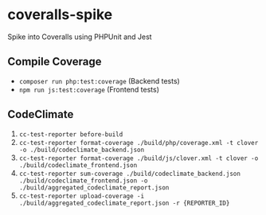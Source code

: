# coveralls-spike
Spike into Coveralls using PHPUnit and Jest

## Compile Coverage
- `composer run php:test:coverage` (Backend tests)
- `npm run js:test:coverage` (Frontend tests)

## CodeClimate
1. `cc-test-reporter before-build`
2. `cc-test-reporter format-coverage ./build/php/coverage.xml -t clover -o ./build/codeclimate_backend.json`
3. `cc-test-reporter format-coverage ./build/js/clover.xml -t clover -o ./build/codeclimate_frontend.json`
4. `cc-test-reporter sum-coverage ./build/codeclimate_backend.json ./build/codeclimate_frontend.json -o ./build/aggregated_codeclimate_report.json`
5. `cc-test-reporter upload-coverage -i ./build/aggregated_codeclimate_report.json -r {REPORTER_ID}`